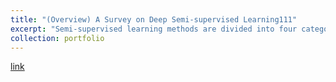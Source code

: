 ```yaml
---
title: "(Overview) A Survey on Deep Semi-supervised Learning111"
excerpt: "Semi-supervised learning methods are divided into four categories and some methods are selected and introduced respectively. (2022/10/12)<br/>"
collection: portfolio
---
```


[link](http://xtwusamantha.github.io/files/SSL-Overview.pdf)

